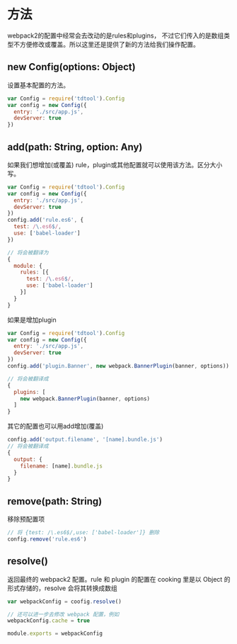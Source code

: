 # 方法

webpack2的配置中经常会去改动的是rules和plugins， 不过它们传入的是数组类型不方便修改或覆盖。所以这里还是提供了新的方法给我们操作配置。

## new Config(options: Object)
设置基本配置的方法。
```js
var Config = require('tdtool').Config
var config = new Config({
  entry: './src/app.js',
  devServer: true
})
```

## add(path: String, option: Any)

如果我们想增加(或覆盖) rule，plugin或其他配置就可以使用该方法。区分大小写。
```js
var Config = require('tdtool').Config
var config = new Config({
  entry: './src/app.js',
  devServer: true
})
config.add('rule.es6', {
  test: /\.es6$/,
  use: ['babel-loader']
})

// 将会被翻译为
{
  module: {
    rules: [{
      test: /\.es6$/,
      use: ['babel-loader']
    }]
  }
}
```
如果是增加plugin
```js
var Config = require('tdtool').Config
var config = new Config({
  entry: './src/app.js',
  devServer: true
})
config.add('plugin.Banner', new webpack.BannerPlugin(banner, options))

// 将会被翻译成
{
  plugins: [
    new webpack.BannerPlugin(banner, options)
  ]
}
```
其它的配置也可以用add增加(覆盖)
```js
config.add('output.filename', '[name].bundle.js')
// 将会被翻译成
{
  output: {
    filename: [name].bundle.js
  }
}
```

## remove(path: String)

移除预配置项
```js
// 将 {test: /\.es6$/,use: ['babel-loader']} 删除
config.remove('rule.es6')
```

## resolve()

返回最终的 webpack2 配置。rule 和 plugin 的配置在 cooking 里是以 Object 的形式存储的，resolve 会将其转换成数组
```js
var webpackConfig = coofig.resolve()

// 还可以进一步去修改 webpack 配置，例如
webpackConfig.cache = true

module.exports = webpackConfig
```
